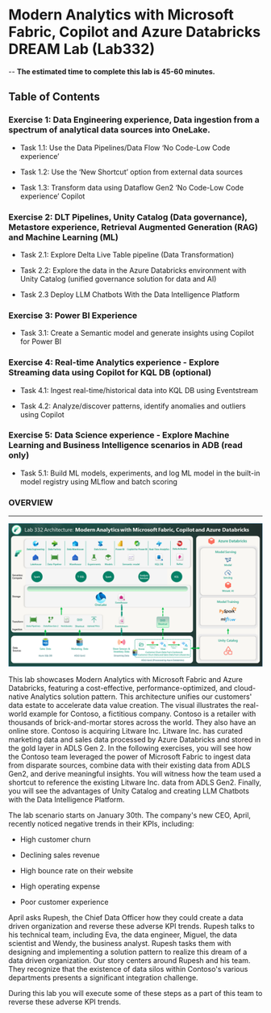 
# **Modern Analytics with Microsoft Fabric, Copilot and Azure Databricks DREAM Lab (Lab332)**
--
**The estimated time to complete this lab is 45-60 minutes.**
 
## **Table of Contents**
 
### Exercise 1: Data Engineering experience, Data ingestion from a spectrum of analytical data sources into OneLake.
 
 - Task 1.1: Use the Data Pipelines/Data Flow ‘No Code-Low Code experience’

 - Task 1.2: Use the ‘New Shortcut’ option from external data sources

 - Task 1.3: Transform data using Dataflow Gen2 ‘No Code-Low Code experience’ Copilot
 


### Exercise 2: DLT Pipelines, Unity Catalog (Data governance), Metastore experience, Retrieval Augmented Generation (RAG) and Machine Learning (ML)
 
 - Task 2.1: Explore Delta Live Table pipeline (Data Transformation)
 
 - Task 2.2: Explore the data in the Azure Databricks environment with Unity Catalog (unified governance solution for data and AI)
	
 - Task 2.3 Deploy LLM Chatbots With the Data Intelligence Platform 

 
### Exercise 3: Power BI Experience
 
- Task 3.1: Create a Semantic model and generate insights using Copilot for Power BI


### Exercise 4: Real-time Analytics experience - Explore Streaming data using Copilot for KQL DB (optional)
 
- Task 4.1: Ingest real-time/historical data into KQL DB using Eventstream
 
- Task 4.2: Analyze/discover patterns, identify anomalies and outliers using Copilot


### Exercise 5: Data Science experience - Explore Machine Learning and Business Intelligence scenarios in ADB (read only)
 
- Task 5.1: Build ML models, experiments, and log ML model in the built-in model registry using MLflow and batch scoring


### OVERVIEW

---
 ![Simulator.](mediaNew/buildarch.png)

This lab showcases Modern Analytics with Microsoft Fabric and Azure Databricks, featuring a cost-effective, performance-optimized, and cloud-native Analytics solution pattern. This architecture unifies our customers' data estate to accelerate data value creation. The visual illustrates the real-world example for Contoso, a fictitious company. Contoso is a retailer with thousands of brick-and-mortar stores across the world. They also have an online store. Contoso is acquiring Litware Inc. Litware Inc. has curated marketing data and sales data processed by Azure Databricks and stored in the gold layer in ADLS Gen 2. In the following exercises, you will see how the Contoso team leveraged the power of Microsoft Fabric to ingest data from disparate sources, combine data with their existing data from ADLS Gen2, and derive meaningful insights. You will witness how the team used a shortcut to reference the existing Litware Inc. data from ADLS Gen2. Finally, you will see the advantages of Unity Catalog and creating LLM Chatbots with the Data Intelligence Platform.

The lab scenario starts on January 30th. The company's new CEO, April, recently noticed negative trends in their KPIs, including:

- High customer churn

- Declining sales revenue

- High bounce rate on their website

- High operating expense

- Poor customer experience

April asks Rupesh, the Chief Data Officer how they could create a data driven organization and reverse these adverse KPI trends. Rupesh talks to his technical team, including Eva, the data engineer, Miguel, the data scientist and Wendy, the business analyst. Rupesh tasks them with designing and implementing a solution pattern to realize this dream of a data driven organization. Our story centers around Rupesh and his team. They recognize that the existence of data silos within Contoso's various departments presents a significant integration challenge.

During this lab you will execute some of these steps as a part of this team to reverse these adverse KPI trends.
